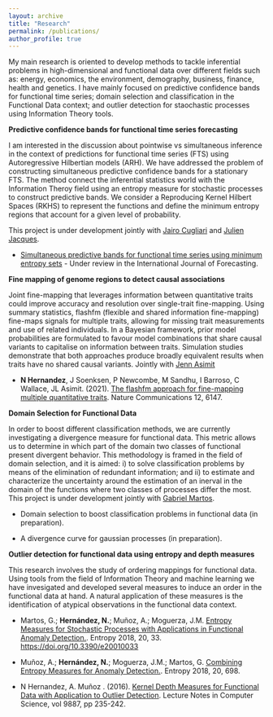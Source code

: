 ```yaml
---
layout: archive
title: "Research"
permalink: /publications/
author_profile: true
---
```


My main research is oriented to develop methods to tackle inferential problems in high-dimensional and functional data over different fields such as: energy, economics, the environment, demography, business, finance, health and genetics. I have mainly focused on predictive confidence bands for functional time series; domain selection and classification in the Functional Data context; and outlier detection for staochastic processes using Information Theory tools.

**Predictive confidence bands for functional time series forecasting**

I am interested in the discussion about pointwise vs simultaneous inference in the context of predictions for functional time series (FTS) using Autoregressive Hilbertian models (ARH). We have addressed the problem of constructing simultaneous predictive confidence bands for a stationary FTS. The method connect the inferential statistics world with the Information Theroy field using an entropy measure for stochastic processes to construct predictive bands. We consider a Reproducing Kernel Hilbert Spaces (RKHS) to represent the functions and define the minimum entropy regions that account for a given level of probability.

This project is under development jointly with [Jairo Cugliari](https://julienas.univ-lyon2.fr/jcugliari/) and [Julien Jacques](https://julienas.univ-lyon2.fr/jcugliari/).

- [Simultaneous predictive bands for functional time series using minimum entropy sets](https://arxiv.org/abs/2105.13627) - Under review in the International Journal of Forecasting.

**Fine mapping of genome regions to detect causal associations**

Joint fine-mapping that leverages information between quantitative traits could improve accuracy and resolution over single-trait fine-mapping. Using summary statistics, flashfm (flexible and shared information fine-mapping) fine-maps signals for multiple traits, allowing for missing trait measurements and use of related individuals. In a Bayesian framework, prior model probabilities are formulated to favour model combinations that share causal variants to capitalise on information between traits. Simulation studies demonstrate that both approaches produce broadly equivalent results when traits have no shared causal variants. Jointly with [Jenn Asimit](https://www.mrc-bsu.cam.ac.uk/people/in-alphabetical-order/a-to-g/jennifer-asimit/)

- **N Hernandez**, J Soenksen, P Newcombe, M Sandhu, I Barroso, C Wallace, JL Asimit. (2021). [The flashfm approach for fine-mapping multiple quantitative traits](https://www.nature.com/articles/s41467-021-26364-y). Nature Communications 12, 6147.

**Domain Selection for Functional Data**

In order to boost different classification methods, we are currently investigating a divergence measure for functional data. This metric allows us to determine in which part of the domain two classes of functional present divergent behavior. This methodology is framed in the field of domain selection, and it is aimed: i) to solve classification problems by means of the elimination of redundant information; and ii) to estimate and characterize the uncertainty around the estimation of an inerval in the domain of the functions where two classes of processes differ the most. This project is under development jointly with [Gabriel Martos](https://www.utdt.edu/ver_contenido.php?id_contenido=16829&id_item_menu=27715).

- Domain selection to boost classification problems in functional data (in preparation).

- A divergence curve for gaussian processes (in preparation).


**Outlier detection for functional data using entropy and depth measures**

This research involves the study of ordering mappings for functional data. Using tools from the field of Information Theory and machine learning we have invesigated and developed several measures to induce an order in the functional data at hand. A natural application of these measures is the identification of atypical observations in the functional data context. 

- Martos, G.; **Hernández, N.**; Muñoz, A.; Moguerza, J.M. [Entropy Measures for Stochastic Processes with Applications in Functional Anomaly Detection.](https://www.mdpi.com/1099-4300/20/1/33). Entropy 2018, 20, 33. https://doi.org/10.3390/e20010033

- Muñoz, A.; **Hernández, N.**; Moguerza, J.M.; Martos, G. [Combining Entropy Measures for Anomaly Detection.](https://www.mdpi.com/1099-4300/20/9/698). Entropy 2018, 20, 698.

- N Hernandez, A. Muñoz . (2016). [Kernel Depth Measures for Functional Data with Application to Outlier Detection](https://link.springer.com/chapter/10.1007/978-3-319-44781-0_28). Lecture Notes in Computer Science, vol 9887, pp 235-242.
